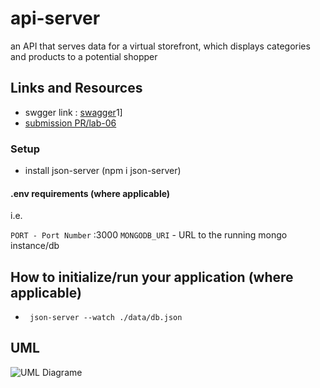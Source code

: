 # api-server
an API that serves data for a virtual storefront, which displays categories and products to a potential shopper 


 ## Links and Resources
- swgger link : [swagger](https://app.swaggerhub.com/apis/SondosMatahen/swagger/0.)1]
 - [submission PR/lab-06 ](https://github.com/Reham-401-advanced-javascript/api-server/pull/5)
 

### Setup

- install json-server (npm i json-server)

 #### .env requirements (where applicable)
  i.e.

  `PORT - Port Number` :3000
  `MONGODB_URI` - URL to the running mongo instance/db

  ## How to initialize/run your application (where applicable)
   * ` json-server --watch ./data/db.json`

 

## UML

![UML Diagrame ](assest/uml-06.jpg)